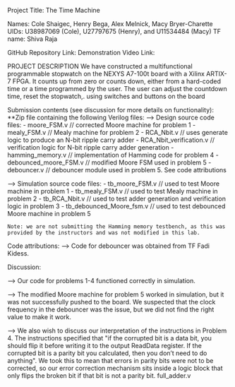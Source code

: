 Project Title: The Time Machine

Names: Cole Shaigec, Henry Bega, Alex Melnick, Macy Bryer-Charette
UIDs: U38987069 (Cole), U27797675 (Henry),  and U11534484 (Macy)
TF name: Shiva Raja

GitHub Repository Link:
Demonstration Video Link:


PROJECT DESCRIPTION
	We have constructed a multifunctional programmable stopwatch on the NEXYS A7-100t board with a Xilinx ARTIX-7 FPGA. It counts up from zero or counts down, either from a hard-coded time or a time programmed by the user. The user can adjust the countdown time, reset the stopwatch,.  using switches and buttons on the board


Submission contents (see discussion for more details on functionality):
 **Zip file containing the following Verilog files:
 --> Design source code files:
	- moore_FSM.v 			// corrected Moore machine for problem 1
	- mealy_FSM.v			// Mealy machine for problem 2
	- RCA_Nbit.v			// uses generate logic to produce an N-bit ripple carry adder
	- RCA_Nbit_verification.v	// verification logic for N-bit ripple carry adder generation
	- hamming_memory.v		// implementation of Hamming code for problem 4
	- debounced_moore_FSM.v		// modified Moore FSM used in problem 5
	- debouncer.v			// debouncer module used in problem 5. See code attributions

--> Simulation source code files:
	- tb_moore_FSM.v		// used to test Moore machine in problem 1
	- tb_mealy_FSM.v		// used to test Mealy machine in problem 2
	- tb_RCA_Nbit.v			// used to test adder generation and verification logic in problem 3
	- tb_debounced_Moore_fsm.v	// used to test debounced Moore machine in problem 5
	
	Note: we are not submitting the Hamming memory testbench, as this was provided by the instructors and was not modified in this lab.

Code attributions:
--> Code for debouncer was obtained from TF Fadi Kidess.

Discussion:

--> Our code for problems 1-4 functioned correctly in simulation. 

--> The modified Moore machine for problem 5 worked in simulation, but it was not successfully pushed to the board. We suspected that the clock frequency in the debouncer was the issue, but we did not find the right value to make it work.

--> We also wish to discuss our interpretation of the instructions in Problem 4. The instructions specified that "if the corrupted bit is a data bit, you should flip it before writing it to the output ReadData
register. If the corrupted bit is a parity bit you calculated, then you don’t need to do anything". We took this to mean that errors in parity bits were not to be corrected, so our error correction mechanism sits inside a logic block that only flips the broken bit if that bit is not a parity bit.
 full_adder.v
